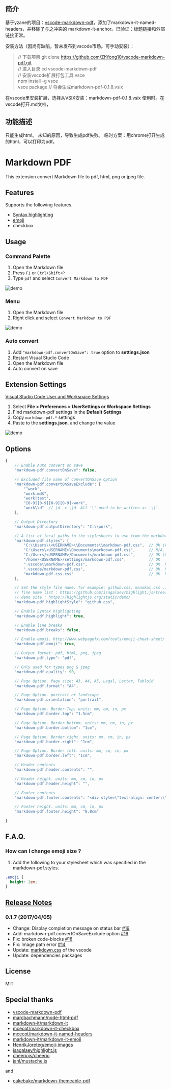 ## 简介

基于yzane的项目：[vscode-markdown-pdf](https://github.com/yzane/vscode-markdown-pdf)，添加了markdown-it-named-headers，并移除了与之冲突的 markdown-it-anchor。已验证：标题链接和外部链接正常。

安装方法（因尚有缺陷，暂未发布到vscode市场。可手动安装）：
> // 下载项目
> git clone https://github.com/ZhYong10/vscode-markdown-pdf.git <br>
> // 进入目录
> cd vscode-markdown-pdf <br>
> // 安装vscode扩展打包工具 vsce <br>
> npm install -g vsce <br>
> vsce package // 将会生成markdown-pdf-0.1.8.vsix <br>

在vscode里安装扩展，选择从VSIX安装：markdown-pdf-0.1.8.vsix
使用时。在vscode打开.md文档，

## 功能描述

只能生成html。
未知的原因，导致生成pdf失败。
临时方案：用chrome打开生成的html，可以打印为pdf。

# Markdown PDF

This extension convert Markdown file to pdf, html, png or jpeg file.

## Features

Supports the following features.
* [Syntax highlighting](https://highlightjs.org/static/demo/)
* [emoji](http://www.webpagefx.com/tools/emoji-cheat-sheet/)
* checkbox

## Usage

### Command Palette

1. Open the Markdown file
1. Press `F1` or `Ctrl+Shift+P`
1. Type `pdf` and select `Convert Markdown to PDF`

![demo](https://raw.githubusercontent.com/yzane/vscode-markdown-pdf/master/images/usage1.gif)

### Menu

1. Open the Markdown file
1. Right click and select `Convert Markdown to PDF`

![demo](https://raw.githubusercontent.com/yzane/vscode-markdown-pdf/master/images/usage2.gif)

### Auto convert

1. Add `"markdown-pdf.convertOnSave": true` option to **settings.json**
1. Restart Visual Studio Code
1. Open the Markdown file
1. Auto convert on save

## Extension Settings

[Visual Studio Code User and Workspace Settings](https://code.visualstudio.com/docs/customization/userandworkspace)

1. Select **File > Preferences > UserSettings or Workspace Settings**
1. Find markdown-pdf settings in the **Default Settings**
1. Copy `markdown-pdf.*` settings
1. Paste to the **settings.json**, and change the value

![demo](https://raw.githubusercontent.com/yzane/vscode-markdown-pdf/master/images/settings.gif)

## Options

```javascript
{
	// Enable Auto convert on save
	"markdown-pdf.convertOnSave": false,

	// Excluded file name of convertOnSave option
	"markdown-pdf.convertOnSaveExclude": [
		"^work",
		"work.md$",
		"work|test",
		"[0-9][0-9][0-9][0-9]-work",
		"work\\d"  // \d -> \\d. All '\' need to be written as '\\'.
	],

	// Output Directory
	"markdown-pdf.outputDirectory": "C:\\work",

	// A list of local paths to the stylesheets to use from the markdown-pdf
	"markdown-pdf.styles": [
		"C:\\Users\\<USERNAME>\\Documents\\markdown-pdf.css",  // OK (Windows)
		"C:\Users\<USERNAME>\Documents\markdown-pdf.css",      // N/A. All '\' need to be written as '\\'. (Windows)
		"C:/Users/<USERNAME>/Documents/markdown-pdf.css",      // OK (Windows)
		"/home/<USERNAME>/settings/markdown-pdf.css",          // OK
		".vscode\\markdown-pdf.css",                           // OK. Relative path (Windows)
		".vscode/markdown-pdf.css",                            // OK. Relative path
		"markdown-pdf.css.css"                                 // OK. Relative path
	],

	// Set the style file name. for example: github.css, monokai.css ...
	// fine name list : https://github.com/isagalaev/highlight.js/tree/master/src/styles
	// demo site : https://highlightjs.org/static/demo/
	"markdown-pdf.highlightStyle": "github.css",

	// Enable Syntax highlighting
	"markdown-pdf.highlight": true,

	// Enable line breaks
	"markdown-pdf.breaks": false,

	// Enable emoji. http://www.webpagefx.com/tools/emoji-cheat-sheet/
	"markdown-pdf.emoji": true,

	// Output format: pdf, html, png, jpeg
	"markdown-pdf.type": "pdf",

	// Only used for types png & jpeg
	"markdown-pdf.quality": 90,

	// Page Option. Page size: A3, A4, A5, Legal, Letter, Tabloid
	"markdown-pdf.format": "A4",

	// Page Option. portrait or landscape
	"markdown-pdf.orientation": "portrait",

	// Page Option. Border Top. units: mm, cm, in, px
	"markdown-pdf.border.top": "1.5cm",

	// Page Option. Border bottom. units: mm, cm, in, px
	"markdown-pdf.border.bottom": "1cm",

	// Page Option. Border right. units: mm, cm, in, px
	"markdown-pdf.border.right": "1cm",

	// Page Option. Border left. units: mm, cm, in, px
	"markdown-pdf.border.left": "1cm",

	// Header contents
	"markdown-pdf.header.contents": "",

	// Header height. units: mm, cm, in, px
	"markdown-pdf.header.height": "",

	// Footer contents
	"markdown-pdf.footer.contents": "<div style=\"text-align: center;\">{{page}}/{{pages}}</div>",

	// Footer height. units: mm, cm, in, px
	"markdown-pdf.footer.height": "0.8cm"

}
```


## F.A.Q.

### How can I change emoji size ?

1. Add the following to your stylesheet which was specified in the markdown-pdf.styles.

```css
.emoji {
  height: 2em;
}
```


## [Release Notes](https://github.com/yzane/vscode-markdown-pdf/blob/master/CHANGELOG.md)

### 0.1.7 (2017/04/05)
* Change: Display completion message on status bar [#19](https://github.com/yzane/vscode-markdown-pdf/issues/19)
* Add: markdown-pdf.convertOnSaveExclude option [#16](https://github.com/yzane/vscode-markdown-pdf/issues/16)
* Fix: broken code-blocks [#18](https://github.com/yzane/vscode-markdown-pdf/pull/18)
* Fix: Image path error [#14](https://github.com/yzane/vscode-markdown-pdf/issues/14)
* Update: [markdown.css](https://github.com/Microsoft/vscode/blob/master/extensions/markdown/media/markdown.css) of the vscode
* Update: dependencies packages


## License

MIT


## Special thanks
* [vscode-markdown-pdf](https://github.com/yzane/vscode-markdown-pdf)
* [marcbachmann/node-html-pdf](https://github.com/marcbachmann/node-html-pdf)
* [markdown-it/markdown-it](https://github.com/markdown-it/markdown-it)
* [mcecot/markdown-it-checkbox](https://github.com/mcecot/markdown-it-checkbox)
* [mcecot/markdown-it-named-headers](https://github.com/leff/markdown-it-named-headers)
* [markdown-it/markdown-it-emoji](https://github.com/markdown-it/markdown-it-emoji)
* [HenrikJoreteg/emoji-images](https://github.com/HenrikJoreteg/emoji-images)
* [isagalaev/highlight.js](https://github.com/isagalaev/highlight.js)
* [cheeriojs/cheerio](https://github.com/cheeriojs/cheerio)
* [janl/mustache.js](https://github.com/janl/mustache.js)


and


* [cakebake/markdown-themeable-pdf](https://github.com/cakebake/markdown-themeable-pdf)

